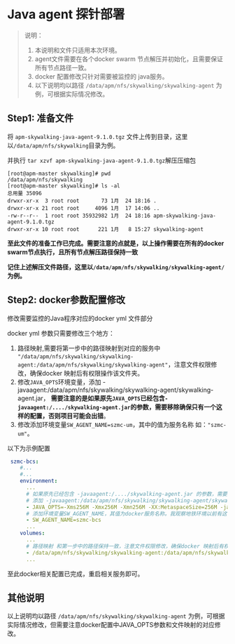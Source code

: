 # Java agent 探针部署

> 说明：
> 1. 本说明和文件只适用本次环境。
> 2. agent文件需要在各个docker swarm 节点解压并初始化，且需要保证所有节点路径一致。
> 3. docker 配置修改只针对需要被监控的 java服务。
> 4. 以下说明均以路径 `/data/apm/nfs/skywalking/skywalking-agent` 为例，可根据实际情况修改。

## Step1: 准备文件
将 `apm-skywalking-java-agent-9.1.0.tgz` 文件上传到目录，这里以`/data/apm/nfs/skywalking`目录为例。

并执行 `tar xzvf apm-skywalking-java-agent-9.1.0.tgz`解压压缩包

```shell
[root@apm-master skywalking]# pwd
/data/apm/nfs/skywalking
[root@apm-master skywalking]# ls -al
总用量 35096
drwxr-xr-x  3 root root       73 1月  24 18:16 .
drwxr-xr-x 21 root root     4096 1月  17 14:06 ..
-rw-r--r--  1 root root 35932982 1月  24 18:16 apm-skywalking-java-agent-9.1.0.tgz
drwxr-xr-x 10 root root      221 1月   8 15:27 skywalking-agent
```
**至此文件的准备工作已完成。需要注意的点就是，以上操作需要在所有的docker swarm节点执行，且所有节点解压路径保持一致**

**记住上述解压文件路径，这里以`/data/apm/nfs/skywalking/skywalking-agent/`为例。**

## Step2: docker参数配置修改

修改需要监控的Java程序对应的docker yml 文件部分

docker yml 参数只需要修改三个地方：
1. 路径映射,需要将第一步中的路径映射到对应的服务中 `"/data/apm/nfs/skywalking/skywalking-agent:/data/apm/nfs/skywalking/skywalking-agent"`，注意文件权限修改，确保docker 映射后有权限操作该文件夹。
2. 修改`JAVA_OPTS`环境变量，添加 -javaagent:/data/apm/nfs/skywalking/skywalking-agent/skywalking-agent.jar， 
**需要注意的是如果原先`JAVA_OPTS`已经包含`-javaagent:/..../skywalking-agent.jar`的参数，需要移除确保只有一个这样的配置，否则项目可能会出错**。
3. 修改添加环境变量`SW_AGENT_NAME=szmc-um`，其中的值为服务名称 如：`"szmc-um"`。

以下为示例配置
```yaml
 szmc-bcs:
    #...
    #...
    environment:
      ...
      # 如果原先已经包含 -javaagent:/..../skywalking-agent.jar 的参数，需要先移除
      # 添加 -javaagent:/data/apm/nfs/skywalking/skywalking-agent/skywalking-agent.jar
      - JAVA_OPTS=-Xms256M -Xmx256M -Xmn256M -XX:MetaspaceSize=256M -javaagent:/data/apm/nfs/skywalking/skywalking-agent/skywalking-agent.jar
      # 添加环境变量SW_AGENT_NAME，其值为docker服务名称。我观察地铁环境以前有这个配置，确保存在和配置正确即可
      - SW_AGENT_NAME=szmc-bcs
      ...
    volumes:
      ...
      # 路径映射 和第一步中的路径保持一致，注意文件权限修改，确保docker 映射后有权限操作该文件夹
      - /data/apm/nfs/skywalking/skywalking-agent:/data/apm/nfs/skywalking/skywalking-agent/
      ...
```
至此docker相关配置已完成，重启相关服务即可。

## 其他说明
以上说明均以路径 `/data/apm/nfs/skywalking/skywalking-agent` 为例，可根据实际情况修改，但需要注意docker配置中JAVA_OPTS参数和文件映射的对应修改。

